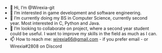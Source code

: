 - 👋 Hi, I’m @Wirexia-git
- 👀 I’m interested in game development and software engineering.
- 🌱 I’m currently doing my BS in Computer Science, currently second year. Most interested in C, Python and Java.
- 💞️ I’m looking to collaborate on project, where a second year student could be useful. I want to improve my skills in the field as much as I can.
- 📫 How to reach me: wirexia66@gmail.com - if you prefer email - or Wirexia#2808 on Discord

<!---
Wirexia-git/Wirexia-git is a ✨ special ✨ repository because its `README.md` (this file) appears on your GitHub profile.
You can click the Preview link to take a look at your changes.
--->
